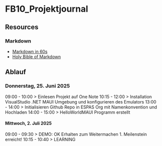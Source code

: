 # FB10_Projektjournal

## Resources
### Markdown
- [Markdown in 60s](https://www.youtube.com/shorts/4z0l5Kl2Q6E)
- [Holy Bible of Markdown](https://www.youtube.com/watch?v=_PPWWRV6gbA)

## Ablauf 

### Donnerstag, 25. Juni 2025 

09:00 - 10:00 > Einlesen Projekt auf One Note
10:15 - 12:00 > Installation VisualStudio .NET MAUI Umgebung und konfigurieren des Emulators
13:00 - 14:00 > Initialisieren Github Repo in ESPAS Org mit Namenkonvention und Hochladen
14:00 - 15:00 > HelloWorldMAUI Programm erstellt

#### Mittwoch, 2. Juli 2025
09:00 - 09:30 > DEMO: OK Erhalten zum Weitermachen
                1. Meilenstein erreicht!
10:15 - 10:40  > LEARNING 
